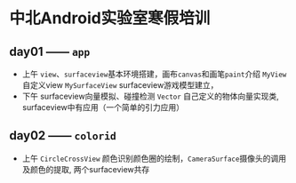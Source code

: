 # 中北Android实验室寒假培训

## day01 —— `app`
* 上午 `view`、`surfaceview`基本环境搭建，画布`canvas`和画笔`paint`介绍
  `MyView` 自定义view
  `MySurfaceView` surfaceview游戏模型建立，
* 下午 surfaceview向量模拟、碰撞检测
   `Vector` 自己定义的物体向量实现类, surfaceview中有应用（一个简单的引力应用）

## day02 —— `colorid` 
* 上午 `CircleCrossView` 颜色识别颜色圈的绘制，`CameraSurface`摄像头的调用及颜色的提取, 两个surfaceview共存

